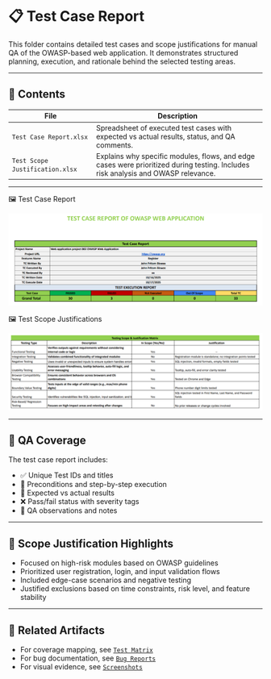 # 📋 Test Case Report

This folder contains detailed test cases and scope justifications for manual QA of the OWASP-based web application. It demonstrates structured planning, execution, and rationale behind the selected testing areas.

---

## 📌 Contents

| File | Description |
|------|-------------|
| `Test Case Report.xlsx` | Spreadsheet of executed test cases with expected vs actual results, status, and QA comments. |
| `Test Scope Justification.xlsx` | Explains why specific modules, flows, and edge cases were prioritized during testing. Includes risk analysis and OWASP relevance. |

---
🖼️ Test Case Report 

![Test Case Report](test_case_report.png)



🖼️ Test Scope Justifications

![Test Scope Justicication](test_scope_justifications.png)

---

## 🧪 QA Coverage

The test case report includes:

- ✅ Unique Test IDs and titles  
- 🧠 Preconditions and step-by-step execution  
- 🎯 Expected vs actual results  
- ❌ Pass/fail status with severity tags  
- 📝 QA observations and notes  

---

## 🎯 Scope Justification Highlights

- Focused on high-risk modules based on OWASP guidelines  
- Prioritized user registration, login, and input validation flows  
- Included edge-case scenarios and negative testing  
- Justified exclusions based on time constraints, risk level, and feature stability

---

## 🔗 Related Artifacts

- For coverage mapping, see [`Test Matrix`](../Test%20Matrix/README.md)  
- For bug documentation, see [`Bug Reports`](../Bug%20Reports/README.md)  
- For visual evidence, see [`Screenshots`](../Screenshots/README.md)
